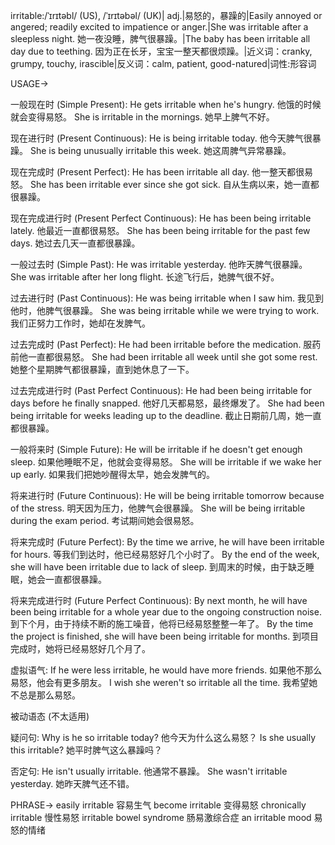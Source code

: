 irritable:/ˈɪrɪtəbl/ (US), /ˈɪrɪtəbəl/ (UK)| adj.|易怒的，暴躁的|Easily annoyed or angered; readily excited to impatience or anger.|She was irritable after a sleepless night. 她一夜没睡，脾气很暴躁。|The baby has been irritable all day due to teething.  因为正在长牙，宝宝一整天都很烦躁。|近义词：cranky, grumpy, touchy, irascible|反义词：calm, patient, good-natured|词性:形容词

USAGE->

一般现在时 (Simple Present):
He gets irritable when he's hungry. 他饿的时候就会变得易怒。
She is irritable in the mornings. 她早上脾气不好。

现在进行时 (Present Continuous):
He is being irritable today. 他今天脾气很暴躁。
She is being unusually irritable this week.  她这周脾气异常暴躁。

现在完成时 (Present Perfect):
He has been irritable all day. 他一整天都很易怒。
She has been irritable ever since she got sick.  自从生病以来，她一直都很暴躁。

现在完成进行时 (Present Perfect Continuous):
He has been being irritable lately. 他最近一直都很易怒。
She has been being irritable for the past few days. 她过去几天一直都很暴躁。

一般过去时 (Simple Past):
He was irritable yesterday. 他昨天脾气很暴躁。
She was irritable after her long flight. 长途飞行后，她脾气很不好。

过去进行时 (Past Continuous):
He was being irritable when I saw him. 我见到他时，他脾气很暴躁。
She was being irritable while we were trying to work. 我们正努力工作时，她却在发脾气。

过去完成时 (Past Perfect):
He had been irritable before the medication.  服药前他一直都很易怒。
She had been irritable all week until she got some rest. 她整个星期脾气都很暴躁，直到她休息了一下。

过去完成进行时 (Past Perfect Continuous):
He had been being irritable for days before he finally snapped.  他好几天都易怒，最终爆发了。
She had been being irritable for weeks leading up to the deadline. 截止日期前几周，她一直都很暴躁。

一般将来时 (Simple Future):
He will be irritable if he doesn't get enough sleep. 如果他睡眠不足，他就会变得易怒。
She will be irritable if we wake her up early. 如果我们把她吵醒得太早，她会发脾气的。

将来进行时 (Future Continuous):
He will be being irritable tomorrow because of the stress. 明天因为压力，他脾气会很暴躁。
She will be being irritable during the exam period. 考试期间她会很易怒。

将来完成时 (Future Perfect):
By the time we arrive, he will have been irritable for hours. 等我们到达时，他已经易怒好几个小时了。
By the end of the week, she will have been irritable due to lack of sleep.  到周末的时候，由于缺乏睡眠，她会一直都很暴躁。


将来完成进行时 (Future Perfect Continuous):
By next month, he will have been being irritable for a whole year due to the ongoing construction noise. 到下个月，由于持续不断的施工噪音，他将已经易怒整整一年了。
By the time the project is finished, she will have been being irritable for months.  到项目完成时，她将已经易怒好几个月了。


虚拟语气:
If he were less irritable, he would have more friends. 如果他不那么易怒，他会有更多朋友。
I wish she weren't so irritable all the time. 我希望她不总是那么易怒。

被动语态 (不太适用)


疑问句:
Why is he so irritable today? 他今天为什么这么易怒？
Is she usually this irritable? 她平时脾气这么暴躁吗？

否定句:
He isn't usually irritable. 他通常不暴躁。
She wasn't irritable yesterday. 她昨天脾气还不错。


PHRASE->
easily irritable 容易生气
become irritable 变得易怒
chronically irritable 慢性易怒
irritable bowel syndrome  肠易激综合症
an irritable mood  易怒的情绪
